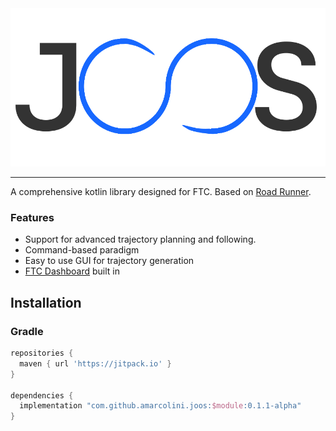 <img src="temp_logo.svg">

---

A comprehensive kotlin library designed for FTC. Based on <a href="https://github.com/acmerobotics/road-runner">Road Runner</a>.

### Features
 - Support for advanced trajectory planning and following.
 - Command-based paradigm
 - Easy to use GUI for trajectory generation
 - <a href="https://github.com/acmerobotics/ftc-dashboard">FTC Dashboard</a> built in

## Installation

### Gradle

```gradle
repositories {
  maven { url 'https://jitpack.io' }
}

dependencies {
  implementation "com.github.amarcolini.joos:$module:0.1.1-alpha"
}
```